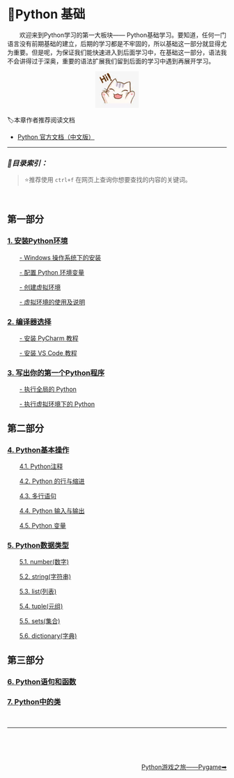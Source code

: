 # 💬Python 基础
&emsp;&emsp;欢迎来到Python学习的第一大板块—— Python基础学习。要知道，任何一门语言没有前期基础的建立，后期的学习都是不牢固的，所以基础这一部分就显得尤为重要。但是呢，为保证我们能快速进入到后面学习中，在基础这一部分，语法我不会讲得过于深奥，重要的语法扩展我们留到后面的学习中遇到再展开学习。

<div align="center">
    <img src="https://github.com/fmw666/my-image-file/blob/master/images/cat/cat1.png" width="100px">
</div>

🏷本章作者推荐阅读文档

+ [Python 官方文档（中文版）](https://learnku.com/docs/tutorial/3.7.0)

---

### *📑目录索引：* 

> ⭐推荐使用 `ctrl+f` 在网页上查询你想要查找的内容的关键词。

<br>

## 第一部分
### [1. 安装Python环境](Part-One.md#1-安装python环境-1)
&emsp;&emsp;[- Windows 操作系统下的安装](Part-One.md#-windows-操作系统下的安装)

&emsp;&emsp;[- 配置 Python 环境变量](Part-One.md#-配置-python-环境变量)

&emsp;&emsp;[- 创建虚拟环境](Part-One.md#-创建虚拟环境)

&emsp;&emsp;[- 虚拟环境的使用及说明](Part-One.md#-虚拟环境的使用及说明 )

### [2. 编译器选择](Part-One.md#2-编译器选择-1)
&emsp;&emsp;[- 安装 PyCharm 教程](Part-One.md#-安装-pycharm-教程)

&emsp;&emsp;[- 安装 VS Code 教程](Part-One.md#-安装-vs-code-教程)

### [3. 写出你的第一个Python程序](Part-One.md#3-写出你的第一个Python程序-1)
&emsp;&emsp;[- 执行全局的 Python](Part-One.md#-执行全局的-python)

&emsp;&emsp;[- 执行虚拟环境下的 Python](Part-One.md#-执行虚拟环境下的-python)

## 第二部分
### [4. Python基本操作](#4)
&emsp;&emsp;[4.1. Python注释](#4.1)

&emsp;&emsp;[4.2. Python 的行与缩进](#4.2)

&emsp;&emsp;[4.3. 多行语句](#4.3)

&emsp;&emsp;[4.4. Python 输入与输出](#4.4)

&emsp;&emsp;[4.5. Python 变量](#4.5)

### [5. Python数据类型](#5)
&emsp;&emsp;[5.1. number(数字)](#5.1)

&emsp;&emsp;[5.2. string(字符串)](#5.2)

&emsp;&emsp;[5.3. list(列表)](#5.3)

&emsp;&emsp;[5.4. tuple(元组)](#5.4)

&emsp;&emsp;[5.5. sets(集合)](#5.5)

&emsp;&emsp;[5.6. dictionary(字典)](#5.6)

## 第三部分
### [6. Python语句和函数](#6)
### [7. Python中的类](#7)

<br>


---

<br><br><br>
<div align="right">
    <a href="../step2-Pygame">Python游戏之旅——Pygame➡</a>
</div>
